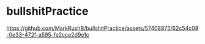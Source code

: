 # bullshitPractice

https://github.com/MarkRushB/bullshitPractice/assets/57408875/62c54c08-0e33-472f-a595-fe2cce2d9e1c

